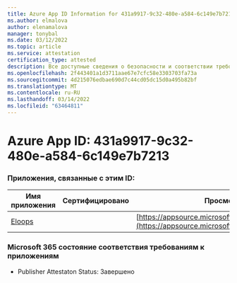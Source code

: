 ```yaml
---
title: Azure App ID Information for 431a9917-9c32-480e-a584-6c149e7b7213
ms.author: elmalova
author: elenamalova
manager: tonybal
ms.date: 03/12/2022
ms.topic: article
ms.service: attestation
certification_type: attested
description: Все доступные сведения о безопасности и соответствии требованиям для 431a9917-9c32-480e-a584-6c149e7b7213.
ms.openlocfilehash: 2f443401a1d3711aae67e7cfc58e3303703fa73a
ms.sourcegitcommit: 4d215076edbae690d7c44cd05dc15d0a495b82bf
ms.translationtype: MT
ms.contentlocale: ru-RU
ms.lasthandoff: 03/14/2022
ms.locfileid: "63464811"
---
```

# <a name="azure-app-id-431a9917-9c32-480e-a584-6c149e7b7213"></a>Azure App ID: 431a9917-9c32-480e-a584-6c149e7b7213


### <a name="apps-associated-with-this-id"></a>Приложения, связанные с этим ID:
| **Имя приложения** | **Сертифицировано** | **Просмотр в AppSource** |
|--------------|---------------|-----------------------|
| [Eloops](../forward/WA200002287) |  | [https://appsource.microsoft.com/product/office/WA200002287](https://appsource.microsoft.com/product/office/WA200002287) |

### <a name="microsoft-365-app-compliance-status"></a>Microsoft 365 состояние соответствия требованиям к приложениям
- Publisher Attestaton Status: Завершено
